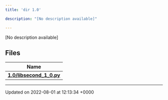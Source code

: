 ```yaml
---
title: 'dir 1.0'

description: "[No description available]"

---
```







[No description available]

## Files

| Name           |
| -------------- |
| **[1.0/libsecond_1_0.py](/documentation/code/files/libsecond__1__0_8py/#file-libsecond-1-0.py)**  |






-------------------------------

Updated on 2022-08-01 at 12:13:34 +0000
